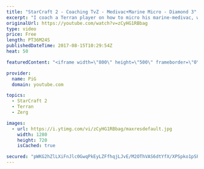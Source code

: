 ```yaml
---
title: "StarCraft 2 - Coaching TvZ - Medivac+Marine Micro - Diamond 3"
excerpt: "I coach a Terran player on how to micro his marine-medivac, with a focus on manually flying medivacs over marines to allow hot pickups during fights. -- Watch live at https://www.twitch.tv/x5_pig"
originalUrl: https://youtube.com/watch?v=zCyHG1RBbag
type: video
price: Free
length: PT36M24S
publishedDateTime: 2017-08-15T10:29:54Z
heat: 50

featuredContent: "<iframe width=\"800\" height=\"500\" frameborder=\"0\" src=\"https://www.youtube.com/embed/zCyHG1RBbag\" allow=\"accelerometer; autoplay; encrypted-media; gyroscope; picture-in-picture\" allowfullscreen></iframe>"

provider:
  name: PiG
  domain: youtube.com

topics:
  - StarCraft 2
  - Terran
  - Zerg

images:
  - url: https://i.ytimg.com/vi/zCyHG1RBbag/maxresdefault.jpg
    width: 1280
    height: 720
    isCached: true

secured: "pWKG2hZlLXiFnJlc0GwqPkEyLZFfhqjLJvE/M2OThVAS6dtYfX/XPSpko1pSPtZTiKbv2hqJpQRNxNtgEc0NwyBfDnznUJBzRJ7TwAvCdSCmyUnrMze9AvDsfGfomwu/a7wA9tg6raXDJTZl3wg8m9hB68Z1YMzwchPPL+2BlJJzLQIsCA5sSLK0zNb490Y0sQDDW42WgDLFaAcE532Suc3lYtCymgG1Iqy4myAZB5BF7hhH0ZrlU9FCJ3gOU8SUv7oQRMdbbDe30vRlh0C/AtcWwoB/PVZHfj+z5trLI1EutYthVT4S3RVc82EShUrk2a686dQpup/kBv4zhSql2cm6nQiOLneNZAlZuxvwXDrAM3pzxZ0F/pVN2QPb1hllkvk08WOv60gCVJdqiSqIX+hnPZJi2+WSqY0G4JsyY1w=;ZaT1kRRA09+q9BeRv+LKRg=="
---
```



